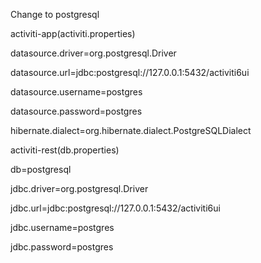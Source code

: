 Change to postgresql

activiti-app(activiti.properties)

datasource.driver=org.postgresql.Driver

datasource.url=jdbc:postgresql://127.0.0.1:5432/activiti6ui

datasource.username=postgres

datasource.password=postgres

hibernate.dialect=org.hibernate.dialect.PostgreSQLDialect

activiti-rest(db.properties)

db=postgresql

jdbc.driver=org.postgresql.Driver

jdbc.url=jdbc:postgresql://127.0.0.1:5432/activiti6ui

jdbc.username=postgres

jdbc.password=postgres